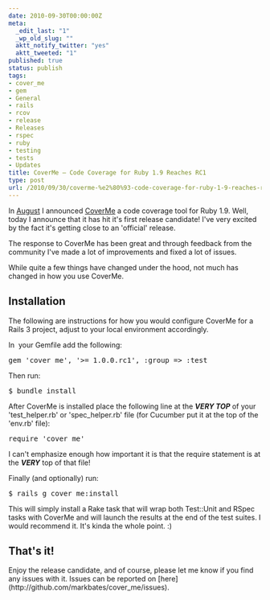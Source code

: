 ```yaml
---
date: 2010-09-30T00:00:00Z
meta:
  _edit_last: "1"
  _wp_old_slug: ""
  aktt_notify_twitter: "yes"
  aktt_tweeted: "1"
published: true
status: publish
tags:
- cover_me
- gem
- General
- rails
- rcov
- release
- Releases
- rspec
- ruby
- testing
- tests
- Updates
title: CoverMe – Code Coverage for Ruby 1.9 Reaches RC1
type: post
url: /2010/09/30/coverme-%e2%80%93-code-coverage-for-ruby-1-9-reaches-rc1/
---
```


In [August](http://www.metabates.com/2010/08/13/coverme-code-coverage-for-ruby-1-9/) I announced [CoverMe](http://github.com/markbates/cover_me) a code coverage tool for Ruby 1.9. Well, today I announce that it has hit it's first release candidate! I've very excited by the fact it's getting close to an 'official' release.

The response to CoverMe has been great and through feedback from the community I've made a lot of improvements and fixed a lot of issues.

While quite a few things have changed under the hood, not much has changed in how you use CoverMe.
<h2>Installation</h2>
The following are instructions for how you would configure CoverMe for a Rails 3 project, adjust to your local environment accordingly.

In  your Gemfile add the following:
<pre>gem 'cover_me', '&gt;= 1.0.0.rc1', :group =&gt; :test</pre>
Then run:
<pre>$ bundle install</pre>
After CoverMe is installed place the following line at the <strong>_VERY TOP_</strong> of your 'test_helper.rb' or 'spec_helper.rb' file (for Cucumber put it at the top of the 'env.rb' file):
<pre>require 'cover_me'</pre>
I can't emphasize enough how important it is that the require statement is at the <strong>_VERY_</strong> top of that file!

Finally (and optionally) run:
<pre>$ rails g cover_me:install</pre>
This will simply install a Rake task that will wrap both Test::Unit and RSpec tasks with CoverMe and will launch the results at the end of the test suites. I would recommend it. It's kinda the whole point. :)
<h2>That's it!</h2>
Enjoy the release candidate, and of course, please let me know if you find any issues with it. Issues can be reported on [here](http://github.com/markbates/cover_me/issues).
